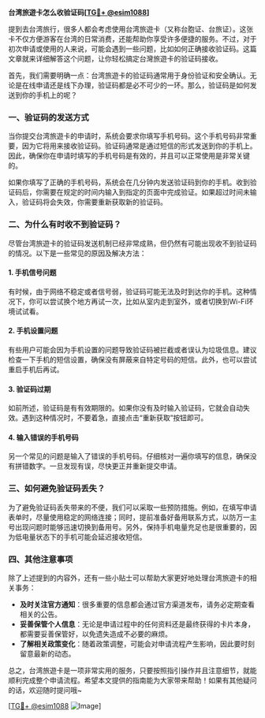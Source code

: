 **台湾旅遊卡怎么收验证码[[TG💪+ @esim1088](https://t.me/s/esim1088)]**

提到去台湾旅行，很多人都会考虑使用台湾旅遊卡（又称台胞证、台旅证）。这张卡不仅方便游客在台湾的日常消费，还能帮助你享受许多便捷的服务。不过，对于初次申请或使用的人来说，可能会遇到一些问题，比如如何正确接收验证码。这篇文章就来详细解答这个问题，让你轻松搞定台灣旅遊卡的验证码接收。

首先，我们需要明确一点：台湾旅遊卡的验证码通常用于身份验证和安全确认。无论是在线申请还是线下办理，验证码都是必不可少的一环。那么，验证码是如何发送到你的手机上的呢？

### 一、验证码的发送方式

当你提交台湾旅遊卡的申请时，系统会要求你填写手机号码。这个手机号码非常重要，因为它将用来接收验证码。验证码通常是通过短信的形式发送到你的手机上。因此，确保你在申请时填写的手机号码是有效的，并且可以正常使用是非常关键的。

如果你填写了正确的手机号码，系统会在几分钟内发送验证码到你的手机。收到验证码后，你需要在规定的时间内输入到指定的页面中完成验证。如果超过时间未输入，验证码将会失效，你需要重新获取新的验证码。

### 二、为什么有时收不到验证码？

尽管台湾旅遊卡的验证码发送机制已经非常成熟，但仍然有可能出现收不到验证码的情况。以下是一些常见的原因及解决方法：

#### 1. 手机信号问题
有时候，由于网络不稳定或者信号弱，验证码可能无法及时到达你的手机。这种情况下，你可以尝试换个地方再试一次，比如从室内走到室外，或者切换到Wi-Fi环境试试看。

#### 2. 手机设置问题
有些用户可能会因为手机设置的问题导致验证码被拦截或者误认为垃圾信息。建议检查一下手机的短信设置，确保没有屏蔽来自特定号码的短信。此外，也可以尝试重启手机后再试。

#### 3. 验证码过期
如前所述，验证码是有有效期限的。如果你没有及时输入验证码，它就会自动失效。遇到这种情况时，不要着急，直接点击“重新获取”按钮即可。

#### 4. 输入错误的手机号码
另一个常见的问题是输入了错误的手机号码。仔细核对一遍你填写的信息，确保没有拼错数字。一旦发现有误，尽快更正并重新提交申请。

### 三、如何避免验证码丢失？

为了避免验证码丢失带来的不便，我们可以采取一些预防措施。例如，在填写申请表单时，尽量使用稳定的网络连接；同时，提前准备好备用联系方式，以防万一主号出现问题时能够迅速切换到备用号。另外，保持手机电量充足也是很重要的，因为低电量状态下的手机可能会延迟接收短信。

### 四、其他注意事项

除了上述提到的内容外，还有一些小贴士可以帮助大家更好地处理台湾旅遊卡的相关事务：

- **及时关注官方通知**：很多重要的信息都会通过官方渠道发布，请务必定期查看相关的公告。
- **妥善保管个人信息**：无论是申请过程中的任何资料还是最终获得的卡片本身，都需要妥善保管好，以免遗失造成不必要的麻烦。
- **了解相关政策变化**：随着政策调整，可能会对申请流程产生影响，因此要时刻留意最新的动态。

总之，台湾旅遊卡是一项非常实用的服务，只要按照指引操作并且注意细节，就能顺利完成整个申请流程。希望本文提供的指南能为大家带来帮助！如果有其他疑问的话，欢迎随时提问哦~

[[TG💪+ @esim1088](https://t.me/s/esim1088) ![Image](https://i.postimg.cc/4NQfJmqS/Snipaste-2025-05-13-00-14-12.png)]